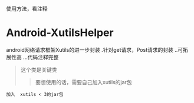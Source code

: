 
使用方法，看注释

# Android-XutilsHelper
android网络请求框架Xutils的进一步封装
.针对get请求，Post请求的封装
..可拓展性高
...代码注释完整
>这个类是关键类
>>要想使用的话，需要自己加入xutils的jar包


```
加入  xutils < 3的jar包
```
